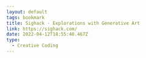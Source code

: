 ```yaml
---
layout: default
tags: bookmark
title: Sighack - Explorations with Generative Art
link: https://sighack.com/
date: 2022-04-12T18:55:40.467Z
type:
  - Creative Coding
---
```

